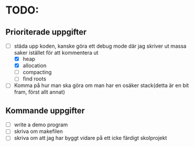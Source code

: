 # TODO:

## Prioriterade uppgifter

- [ ] städa upp koden, kanske göra ett debug mode där jag skriver ut massa saker istället för att kommentera ut
  - [x] heap
  - [x] allocation
  - [ ] compacting
  - [ ] find roots
- [ ] Komma på hur man ska göra om man har en osäker stack(detta är en bit fram, först allt annat)

## Kommande uppgifter

- [ ] write a demo program
- [ ] skriva om makefilen
- [ ] skriva om att jag har byggt vidare på ett icke färdigt skolprojekt
